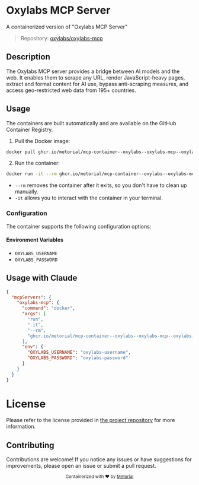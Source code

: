 
# Oxylabs MCP Server

A containerized version of "Oxylabs MCP Server"

> Repository: [oxylabs/oxylabs-mcp](https://github.com/oxylabs/oxylabs-mcp)

## Description

The Oxylabs MCP server provides a bridge between AI models and the web. It enables them to scrape any URL, render JavaScript-heavy pages, extract and format content for AI use, bypass anti-scraping measures, and access geo-restricted web data from 195+ countries.


## Usage

The containers are built automatically and are available on the GitHub Container Registry.

1. Pull the Docker image:

```bash
docker pull ghcr.io/metorial/mcp-container--oxylabs--oxylabs-mcp--oxylabs-mcp
```

2. Run the container:

```bash
docker run -it --rm ghcr.io/metorial/mcp-container--oxylabs--oxylabs-mcp--oxylabs-mcp 
```

- `--rm` removes the container after it exits, so you don't have to clean up manually.
- `-it` allows you to interact with the container in your terminal.


### Configuration

The container supports the following configuration options:




#### Environment Variables

- `OXYLABS_USERNAME`
- `OXYLABS_PASSWORD`




## Usage with Claude

```json
{
  "mcpServers": {
    "oxylabs-mcp": {
      "command": "docker",
      "args": [
        "run",
        "-it",
        "--rm",
        "ghcr.io/metorial/mcp-container--oxylabs--oxylabs-mcp--oxylabs-mcp"
      ],
      "env": {
        "OXYLABS_USERNAME": "oxylabs-username",
        "OXYLABS_PASSWORD": "oxylabs-password"
      }
    }
  }
}
```

# License

Please refer to the license provided in [the project repository](https://github.com/oxylabs/oxylabs-mcp) for more information.

## Contributing

Contributions are welcome! If you notice any issues or have suggestions for improvements, please open an issue or submit a pull request.

<div align="center">
  <sub>Containerized with ❤️ by <a href="https://metorial.com">Metorial</a></sub>
</div>
  